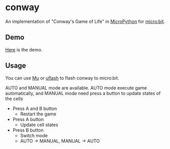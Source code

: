 # conway

An implementation of "Conway's Game of Life" in [MicroPython](https://micropython.org/) for [micro:bit](http://microbit.org/).

## Demo

[Here](https://twitter.com/iizukak/status/1007429297689133056) is the demo.

## Usage 

You can use [Mu](https://codewith.mu/) or [uflash](https://github.com/ntoll/uflash) to flash conway to micro:bit.

AUTO and MANUAL mode are available. AUTO mode execute game automatically, and MANUAL mode need press a button to update states of the cells

- Press A and B button
	- Restart the game
- Press A button
	- Update cell states
- Press B button
	- Switch mode
	- AUTO -> MANUAL, MANUAL -> AUTO
